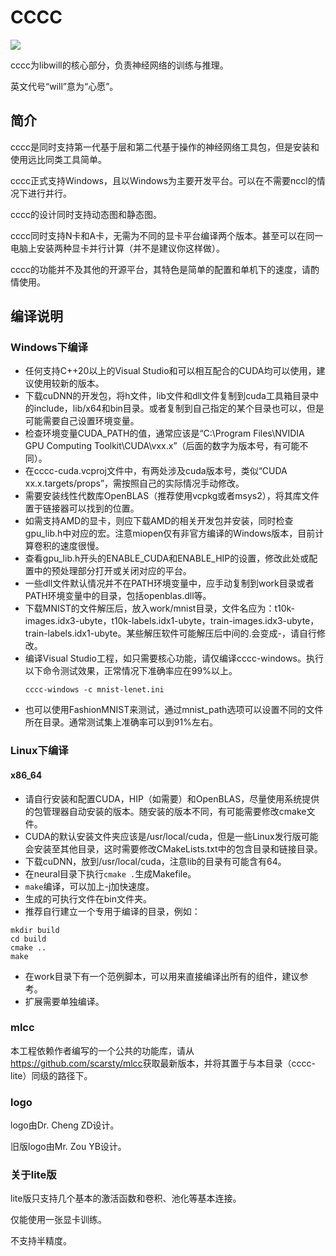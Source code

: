 # CCCC
<img src='https://raw.githubusercontent.com/scarsty/neural-demo/master/logo.png'>

cccc为libwill的核心部分，负责神经网络的训练与推理。

英文代号“will”意为“心愿”。

## 简介

cccc是同时支持第一代基于层和第二代基于操作的神经网络工具包，但是安装和使用远比同类工具简单。

cccc正式支持Windows，且以Windows为主要开发平台。可以在不需要nccl的情况下进行并行。

cccc的设计同时支持动态图和静态图。

cccc同时支持N卡和A卡，无需为不同的显卡平台编译两个版本。甚至可以在同一电脑上安装两种显卡并行计算（并不是建议你这样做）。

cccc的功能并不及其他的开源平台，其特色是简单的配置和单机下的速度，请酌情使用。

## 编译说明

### Windows下编译

- 任何支持C++20以上的Visual Studio和可以相互配合的CUDA均可以使用，建议使用较新的版本。
- 下载cuDNN的开发包，将h文件，lib文件和dll文件复制到cuda工具箱目录中的include，lib/x64和bin目录。或者复制到自己指定的某个目录也可以，但是可能需要自己设置环境变量。
- 检查环境变量CUDA_PATH的值，通常应该是“C:\Program Files\NVIDIA GPU Computing Toolkit\CUDA\vxx.x”（后面的数字为版本号，有可能不同）。
- 在cccc-cuda.vcproj文件中，有两处涉及cuda版本号，类似“CUDA xx.x.targets/props”，需按照自己的实际情况手动修改。
- 需要安装线性代数库OpenBLAS（推荐使用vcpkg或者msys2），将其库文件置于链接器可以找到的位置。
- 如需支持AMD的显卡，则应下载AMD的相关开发包并安装，同时检查gpu_lib.h中对应的宏。注意miopen仅有非官方编译的Windows版本，目前计算卷积的速度很慢。
- 查看gpu_lib.h开头的ENABLE_CUDA和ENABLE_HIP的设置，修改此处或配置中的预处理部分打开或关闭对应的平台。
- 一些dll文件默认情况并不在PATH环境变量中，应手动复制到work目录或者PATH环境变量中的目录，包括openblas.dll等。
- 下载MNIST的文件解压后，放入work/mnist目录，文件名应为：t10k-images.idx3-ubyte，t10k-labels.idx1-ubyte，train-images.idx3-ubyte，train-labels.idx1-ubyte。某些解压软件可能解压后中间的.会变成-，请自行修改。
- 编译Visual Studio工程，如只需要核心功能，请仅编译cccc-windows。执行以下命令测试效果，正常情况下准确率应在99%以上。
  ```shell
  cccc-windows -c mnist-lenet.ini
  ```
- 也可以使用FashionMNIST来测试，通过mnist_path选项可以设置不同的文件所在目录。通常测试集上准确率可以到91%左右。

### Linux下编译

#### x86_64
- 请自行安装和配置CUDA，HIP（如需要）和OpenBLAS，尽量使用系统提供的包管理器自动安装的版本。随安装的版本不同，有可能需要修改cmake文件。
- CUDA的默认安装文件夹应该是/usr/local/cuda，但是一些Linux发行版可能会安装至其他目录，这时需要修改CMakeLists.txt中的包含目录和链接目录。
- 下载cuDNN，放到/usr/local/cuda，注意lib的目录有可能含有64。
- 在neural目录下执行```cmake .```生成Makefile。
- ```make```编译，可以加上-j加快速度。
- 生成的可执行文件在bin文件夹。
- 推荐自行建立一个专用于编译的目录，例如：
```shell
mkdir build
cd build
cmake ..
make
```
- 在work目录下有一个范例脚本，可以用来直接编译出所有的组件，建议参考。
- 扩展需要单独编译。

### mlcc

本工程依赖作者编写的一个公共的功能库，请从<https://github.com/scarsty/mlcc>获取最新版本，并将其置于与本目录（cccc-lite）同级的路径下。

### logo

logo由Dr. Cheng ZD设计。

旧版logo由Mr. Zou YB设计。

### 关于lite版
 
lite版只支持几个基本的激活函数和卷积、池化等基本连接。

仅能使用一张显卡训练。

不支持半精度。
